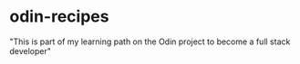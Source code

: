 # odin-recipes
"This is part of my learning path on the Odin project to become a full stack developer"
